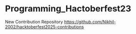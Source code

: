 # Programming_Hactoberfest23
New Contribution Repository
https://github.com/Nikhil-2002/hacktoberfest2025-contributions
